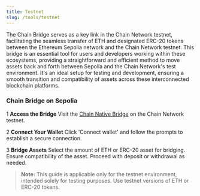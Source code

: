 ```yaml
---
title: Testnet
slug: /tools/testnet
---
```


The Chain Bridge serves as a key link in the Chain Network testnet, facilitating the seamless transfer of ETH and designated ERC-20 tokens between the Ethereum Sepolia network and the Chain Network testnet. This bridge is an essential tool for users and developers working within these ecosystems, providing a straightforward and efficient method to move assets back and forth between Sepolia and the Chain Network's test environment. It's an ideal setup for testing and development, ensuring a smooth transition and compatibility of assets across these interconnected blockchain platforms.

### Chain Bridge on Sepolia

1 **Access the Bridge**
Visit the [Chain Native Bridge](https://sepolia-bridge.zentachain.io/) on the Chain Network testnet.

2 **Connect Your Wallet**
Click 'Connect wallet' and follow the prompts to establish a secure connection.

3 **Bridge Assets**
Select the amount of ETH or ERC-20 asset for bridging. Ensure compatibility of the asset.
Proceed with deposit or withdrawal as needed.

> **Note:** This guide is applicable only for the testnet environment, intended solely for testing purposes. Use testnet versions of ETH or ERC-20 tokens.
